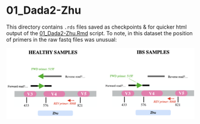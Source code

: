 # 01_Dada2-Zhu

This directory contains `.rds` files saved as checkpoints & for quicker html output of the [01_Dada2-Zhu.Rmd](../../../../scripts/analysis-individual/Zhu-2019/01_Dada2-Zhu.Rmd) script.
To note, in this dataset the position of primers in the raw fastq files was unusual:

![image](./primer_anomaly.png)